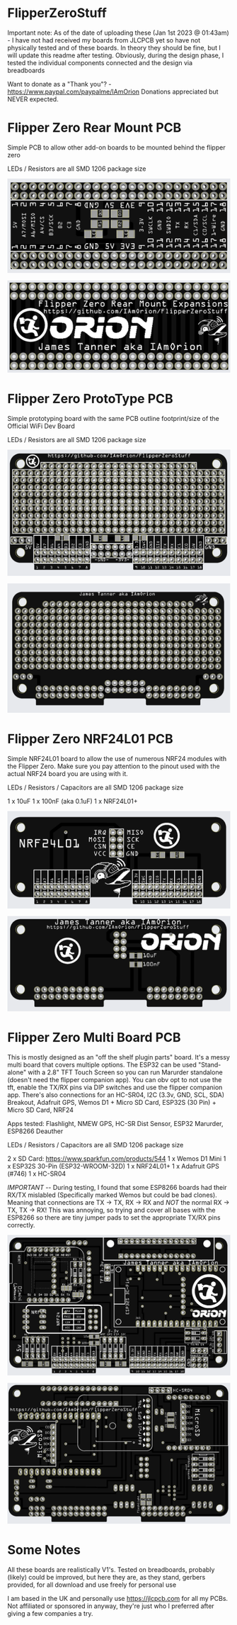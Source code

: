 # FlipperZeroStuff

Important note: As of the date of uploading these (Jan 1st 2023 @ 01:43am) - I have not had received my boards from JLCPCB yet so have not physically tested and of these boards. In theory they should be fine, but I will update this readme after testing.  Obviously, during the design phase, I tested the individual components connected and the design via breadboards


Want to donate as a "Thank you"? - https://www.paypal.com/paypalme/IAmOrion
Donations appreciated but NEVER expected.

# Flipper Zero Rear Mount PCB

Simple PCB to allow other add-on boards to be mounted behind the flipper zero

LEDs / Resistors are all SMD 1206 package size

![RearMountTop](./images/Flipper_Zero_Rear_Mount_PCB_TOP.png)

![RearMountBottom](./images/Flipper_Zero_Rear_Mount_PCB_BOTTOM.png)

# Flipper Zero ProtoType PCB

Simple prototyping board with the same PCB outline footprint/size of the Official WiFi Dev Board

LEDs / Resistors are all SMD 1206 package size

![ProtoTypeTop](./images/Flipper_Zero_ProtoType_PCB_TOP.png)

![ProtoTypeBottom](./images/Flipper_Zero_ProtoType_PCB_BOTTOM.png)


# Flipper Zero NRF24L01 PCB

Simple NRF24L01 board to allow the use of numerous NRF24 modules with the Flipper Zero.  Make sure you pay attention to the pinout used with the actual NRF24 board you are using with it.

LEDs / Resistors / Capacitors are all SMD 1206 package size

1 x 10uF 
1 x 100nF (aka 0.1uF)
1 x NRF24L01+

![NRF24Top](./images/Flipper_Zero_NRF24L01_PCB_TOP.png)

![NRF24Bottom](./images/Flipper_Zero_NRF24L01_PCB_BOTTOM.png)

# Flipper Zero Multi Board PCB

This is mostly designed as an "off the shelf plugin parts" board.  It's a messy multi board that covers multiple options.
The ESP32 can be used "Stand-alone" with a 2.8" TFT Touch Screen so you can run Marurder standalone (doesn't need the flipper companion app).  You can obv opt to not use the tft, enable the TX/RX pins via DIP switches and use the flipper companion app.  There's also connections for an HC-SR04, I2C (3.3v, GND, SCL, SDA) Breakout, Adafruit GPS, Wemos D1 + Micro SD Card, ESP32S (30 Pin) + Micro SD Card, NRF24

Apps tested: Flashlight, NMEW GPS, HC-SR Dist Sensor, ESP32 Marurder, ESP8266 Deauther

LEDs / Resistors / Capacitors are all SMD 1206 package size

2 x SD Card: https://www.sparkfun.com/products/544
1 x Wemos D1 Mini
1 x ESP32S 30-Pin (ESP32-WROOM-32D)
1 x NRF24L01+
1 x Adafruit GPS (#746)
1 x HC-SR04

*IMPORTANT* -- During testing, I found that some ESP8266 boards had their RX/TX mislabled (Specifically marked Wemos but could be bad clones).  Meaning that connections are TX -> TX, RX -> RX and *NOT* the normal RX -> TX, TX -> RX! This was annoying, so trying and cover all bases with the ESP8266 so there are tiny jumper pads to set the appropriate TX/RX pins correctly.

![MultiBoardTop](./images/Flipper_Zero_Multi_Board_PCB_TOP.png)

![MultiBoardBottom](./images/Flipper_Zero_Multi_Board_PCB_BOTTOM.png)

# Some Notes

All these boards are realistically V1's.  Tested on breadboards, probably (likely) could be improved, but here they are, as they stand, gerbers provided, for all download and use freely for personal use

I am based in the UK and personally use https://jlcpcb.com for all my PCBs.  Not affiliated or sponsored in anyway, they're just who I preferred after giving a few companies a try.
